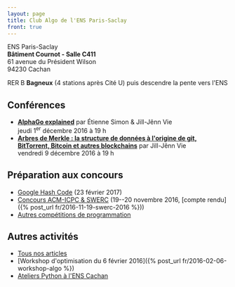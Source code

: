 ```yaml
---
layout: page
title: Club Algo de l'ENS Paris-Saclay
front: true
---
```


ENS Paris-Saclay  
**Bâtiment Cournot - Salle C411**  
61 avenue du Président Wilson  
94230 Cachan

RER B **Bagneux** (4 stations après Cité U) puis descendre la pente vers l'ENS

## Conférences

- [**AlphaGo explained**](/club/) par Étienne Simon & Jill-Jênn Vie  
jeudi 1<sup>er</sup> décembre 2016 à 19 h
- [**Arbres de Merkle : la structure de données à l'origine de git, BitTorrent, Bitcoin et autres blockchains**](/club/) par Jill-Jênn Vie  
vendredi 9 décembre 2016 à 19 h

## Préparation aux concours

- [Google Hash Code](/hashcode/) (23 février 2017)
- [Concours ACM-ICPC & SWERC](/acm/) (19--20 novembre 2016, [compte rendu]({% post_url fr/2016-11-19-swerc-2016 %}))
- [Autres compétitions de programmation](/contests/)

## Autres activités

- [Tous nos articles](/fr/)
- [Workshop d'optimisation du 6 février 2016]({% post_url fr/2016-02-06-workshop-algo %})
- [Ateliers Python à l'ENS Cachan](/atelier-python/)
